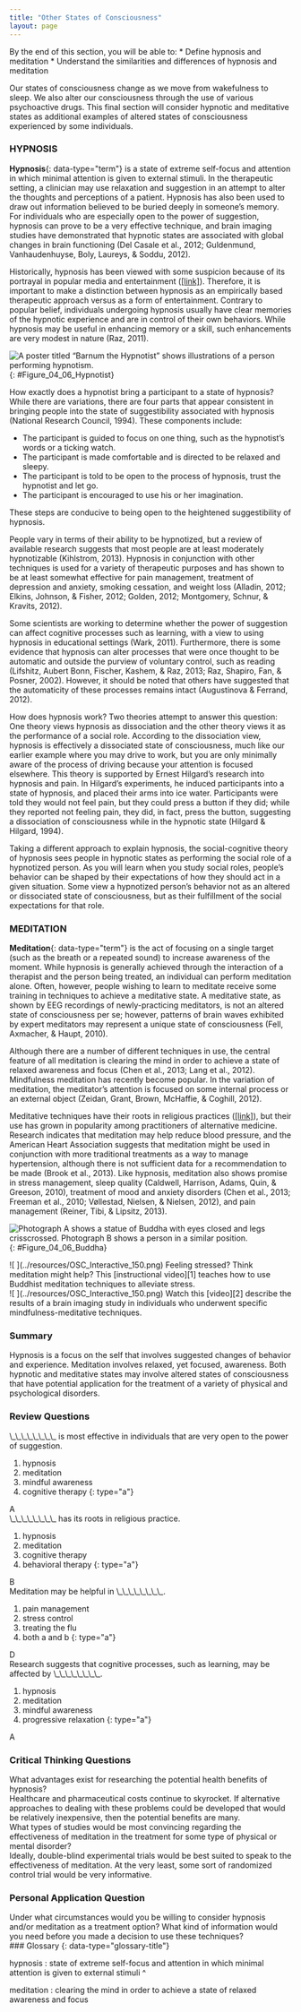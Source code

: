 ```yaml
---
title: "Other States of Consciousness"
layout: page
---
```



<div data-type="abstract" markdown="1">
By the end of this section, you will be able to:
* Define hypnosis and meditation
* Understand the similarities and differences of hypnosis and meditation

</div>

Our states of consciousness change as we move from wakefulness to sleep. We also alter our consciousness through the use of various psychoactive drugs. This final section will consider hypnotic and meditative states as additional examples of altered states of consciousness experienced by some individuals.

### HYPNOSIS

**Hypnosis**{: data-type="term"} is a state of extreme self-focus and attention in which minimal attention is given to external stimuli. In the therapeutic setting, a clinician may use relaxation and suggestion in an attempt to alter the thoughts and perceptions of a patient. Hypnosis has also been used to draw out information believed to be buried deeply in someone’s memory. For individuals who are especially open to the power of suggestion, hypnosis can prove to be a very effective technique, and brain imaging studies have demonstrated that hypnotic states are associated with global changes in brain functioning (Del Casale et al., 2012; Guldenmund, Vanhaudenhuyse, Boly, Laureys, &amp; Soddu, 2012).

Historically, hypnosis has been viewed with some suspicion because of its portrayal in popular media and entertainment ([\[link\]](#Figure_04_06_Hypnotist)). Therefore, it is important to make a distinction between hypnosis as an empirically based therapeutic approach versus as a form of entertainment. Contrary to popular belief, individuals undergoing hypnosis usually have clear memories of the hypnotic experience and are in control of their own behaviors. While hypnosis may be useful in enhancing memory or a skill, such enhancements are very modest in nature (Raz, 2011).

 ![A poster titled &#x201C;Barnum the Hypnotist&#x201D; shows illustrations of a person performing hypnotism.](../resources/CNX_Psych_04_06_Hypnotist.jpg "Popular portrayals of hypnosis have led to some widely-held misconceptions."){: #Figure_04_06_Hypnotist}

How exactly does a hypnotist bring a participant to a state of hypnosis? While there are variations, there are four parts that appear consistent in bringing people into the state of suggestibility associated with hypnosis (National Research Council, 1994). These components include:

* The participant is guided to focus on one thing, such as the hypnotist’s words or a ticking watch.
* The participant is made comfortable and is directed to be relaxed and sleepy.
* The participant is told to be open to the process of hypnosis, trust the hypnotist and let go.
* The participant is encouraged to use his or her imagination.

These steps are conducive to being open to the heightened suggestibility of hypnosis.

People vary in terms of their ability to be hypnotized, but a review of available research suggests that most people are at least moderately hypnotizable (Kihlstrom, 2013). Hypnosis in conjunction with other techniques is used for a variety of therapeutic purposes and has shown to be at least somewhat effective for pain management, treatment of depression and anxiety, smoking cessation, and weight loss (Alladin, 2012; Elkins, Johnson, &amp; Fisher, 2012; Golden, 2012; Montgomery, Schnur, &amp; Kravits, 2012).

Some scientists are working to determine whether the power of suggestion can affect cognitive processes such as learning, with a view to using hypnosis in educational settings (Wark, 2011). Furthermore, there is some evidence that hypnosis can alter processes that were once thought to be automatic and outside the purview of voluntary control, such as reading (Lifshitz, Aubert Bonn, Fischer, Kashem, &amp; Raz, 2013; Raz, Shapiro, Fan, &amp; Posner, 2002). However, it should be noted that others have suggested that the automaticity of these processes remains intact (Augustinova &amp; Ferrand, 2012).

How does hypnosis work? Two theories attempt to answer this question: One theory views hypnosis as dissociation and the other theory views it as the performance of a social role. According to the dissociation view, hypnosis is effectively a dissociated state of consciousness, much like our earlier example where you may drive to work, but you are only minimally aware of the process of driving because your attention is focused elsewhere. This theory is supported by Ernest Hilgard’s research into hypnosis and pain. In Hilgard’s experiments, he induced participants into a state of hypnosis, and placed their arms into ice water. Participants were told they would not feel pain, but they could press a button if they did; while they reported not feeling pain, they did, in fact, press the button, suggesting a dissociation of consciousness while in the hypnotic state (Hilgard &amp; Hilgard, 1994).

Taking a different approach to explain hypnosis, the social-cognitive theory of hypnosis sees people in hypnotic states as performing the social role of a hypnotized person. As you will learn when you study social roles, people’s behavior can be shaped by their expectations of how they should act in a given situation. Some view a hypnotized person’s behavior not as an altered or dissociated state of consciousness, but as their fulfillment of the social expectations for that role.

### MEDITATION

**Meditation**{: data-type="term"} is the act of focusing on a single target (such as the breath or a repeated sound) to increase awareness of the moment. While hypnosis is generally achieved through the interaction of a therapist and the person being treated, an individual can perform meditation alone. Often, however, people wishing to learn to meditate receive some training in techniques to achieve a meditative state. A meditative state, as shown by EEG recordings of newly-practicing meditators, is not an altered state of consciousness per se; however, patterns of brain waves exhibited by expert meditators may represent a unique state of consciousness (Fell, Axmacher, &amp; Haupt, 2010).

Although there are a number of different techniques in use, the central feature of all meditation is clearing the mind in order to achieve a state of relaxed awareness and focus (Chen et al., 2013; Lang et al., 2012). Mindfulness meditation has recently become popular. In the variation of meditation, the meditator’s attention is focused on some internal process or an external object (Zeidan, Grant, Brown, McHaffie, &amp; Coghill, 2012).

Meditative techniques have their roots in religious practices ([\[link\]](#Figure_04_06_Buddha)), but their use has grown in popularity among practitioners of alternative medicine. Research indicates that meditation may help reduce blood pressure, and the American Heart Association suggests that meditation might be used in conjunction with more traditional treatments as a way to manage hypertension, although there is not sufficient data for a recommendation to be made (Brook et al., 2013). Like hypnosis, meditation also shows promise in stress management, sleep quality (Caldwell, Harrison, Adams, Quin, &amp; Greeson, 2010), treatment of mood and anxiety disorders (Chen et al., 2013; Freeman et al., 2010; Vøllestad, Nielsen, &amp; Nielsen, 2012), and pain management (Reiner, Tibi, &amp; Lipsitz, 2013).

 ![Photograph A shows a statue of Buddha with eyes closed and legs crisscrossed. Photograph B shows a person in a similar position.](../resources/CNX_Psych_04_06_Buddha.jpg "(a) This is a statue of a meditating Buddha, representing one of the many religious traditions of which meditation plays a part. (b) People practicing meditation may experience an alternate state of consciousness. (credit a: modification of work by Jim Epler; credit b: modification of work by Caleb Roenigk)"){: #Figure_04_06_Buddha}

<div data-type="note" data-has-label="true" class="psychology link-to-learning" data-label="Link to Learning" markdown="1">
<span data-type="media" data-alt=" "> ![ ](../resources/OSC_Interactive_150.png) </span>
Feeling stressed? Think meditation might help? This [instructional video][1] teaches how to use Buddhist meditation techniques to alleviate stress.

</div>

<div data-type="note" data-has-label="true" class="psychology link-to-learning" data-label="Link to Learning" markdown="1">
<span data-type="media" data-alt=" "> ![ ](../resources/OSC_Interactive_150.png) </span>
Watch this [video][2] describe the results of a brain imaging study in individuals who underwent specific mindfulness-meditative techniques.

</div>

### Summary

Hypnosis is a focus on the self that involves suggested changes of behavior and experience. Meditation involves relaxed, yet focused, awareness. Both hypnotic and meditative states may involve altered states of consciousness that have potential application for the treatment of a variety of physical and psychological disorders.

### Review Questions

<div data-type="exercise">
<div data-type="problem" markdown="1">
\_\_\_\_\_\_\_\_ is most effective in individuals that are very open to the power of suggestion.

1.  hypnosis
2.  meditation
3.  mindful awareness
4.  cognitive therapy
{: type="a"}

</div>
<div data-type="solution" markdown="1">
A

</div>
</div>

<div data-type="exercise">
<div data-type="problem" markdown="1">
\_\_\_\_\_\_\_\_ has its roots in religious practice.

1.  hypnosis
2.  meditation
3.  cognitive therapy
4.  behavioral therapy
{: type="a"}

</div>
<div data-type="solution" markdown="1">
B

</div>
</div>

<div data-type="exercise">
<div data-type="problem" markdown="1">
Meditation may be helpful in \_\_\_\_\_\_\_\_.

1.  pain management
2.  stress control
3.  treating the flu
4.  both a and b
{: type="a"}

</div>
<div data-type="solution" markdown="1">
D

</div>
</div>

<div data-type="exercise">
<div data-type="problem" markdown="1">
Research suggests that cognitive processes, such as learning, may be affected by \_\_\_\_\_\_\_\_.

1.  hypnosis
2.  meditation
3.  mindful awareness
4.  progressive relaxation
{: type="a"}

</div>
<div data-type="solution" markdown="1">
A

</div>
</div>

### Critical Thinking Questions

<div data-type="exercise">
<div data-type="problem" markdown="1">
What advantages exist for researching the potential health benefits of hypnosis?

</div>
<div data-type="solution" markdown="1">
Healthcare and pharmaceutical costs continue to skyrocket. If alternative approaches to dealing with these problems could be developed that would be relatively inexpensive, then the potential benefits are many.

</div>
</div>

<div data-type="exercise">
<div data-type="problem" markdown="1">
What types of studies would be most convincing regarding the effectiveness of meditation in the treatment for some type of physical or mental disorder?

</div>
<div data-type="solution" markdown="1">
Ideally, double-blind experimental trials would be best suited to speak to the effectiveness of meditation. At the very least, some sort of randomized control trial would be very informative.

</div>
</div>

### Personal Application Question

<div data-type="exercise">
<div data-type="problem" markdown="1">
Under what circumstances would you be willing to consider hypnosis and/or meditation as a treatment option? What kind of information would you need before you made a decision to use these techniques?

</div>
</div>

<div data-type="glossary" markdown="1">
### Glossary
{: data-type="glossary-title"}

hypnosis
: state of extreme self-focus and attention in which minimal attention is given to external stimuli
^

meditation
: clearing the mind in order to achieve a state of relaxed awareness and focus

</div>



[1]: https://www.youtube.com/watch?v=Lkb1YWEPCxw
[2]: http://openstaxcollege.org/l/brainimaging
